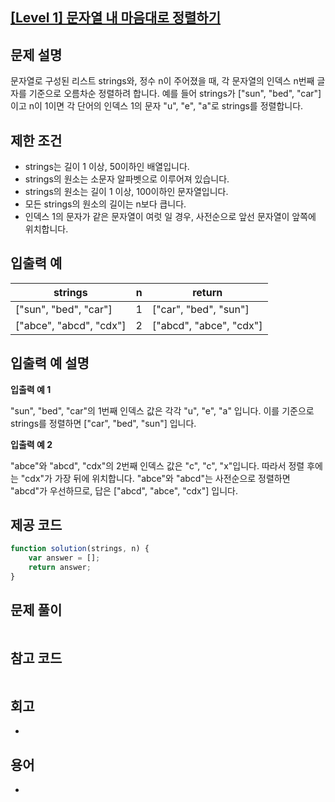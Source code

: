 ## [[Level 1] 문자열 내 마음대로 정렬하기](https://school.programmers.co.kr/learn/courses/30/lessons/12915)

## 문제 설명  

문자열로 구성된 리스트 strings와, 정수 n이 주어졌을 때, 각 문자열의 인덱스 n번째 글자를 기준으로 오름차순 정렬하려 합니다. 예를 들어 strings가 ["sun", "bed", "car"]이고 n이 1이면 각 단어의 인덱스 1의 문자 "u", "e", "a"로 strings를 정렬합니다.

## 제한 조건

- strings는 길이 1 이상, 50이하인 배열입니다.  
- strings의 원소는 소문자 알파벳으로 이루어져 있습니다.  
- strings의 원소는 길이 1 이상, 100이하인 문자열입니다.  
- 모든 strings의 원소의 길이는 n보다 큽니다.  
- 인덱스 1의 문자가 같은 문자열이 여럿 일 경우, 사전순으로 앞선 문자열이 앞쪽에 위치합니다.

## 입출력 예

| strings               | n | return                  |
|-----------------------|---|--------------------------|
| ["sun", "bed", "car"] | 1 | ["car", "bed", "sun"]    |
| ["abce", "abcd", "cdx"] | 2 | ["abcd", "abce", "cdx"] |

## 입출력 예 설명

**입출력 예 1**  

"sun", "bed", "car"의 1번째 인덱스 값은 각각 "u", "e", "a" 입니다. 이를 기준으로 strings를 정렬하면 ["car", "bed", "sun"] 입니다.

**입출력 예 2**  

"abce"와 "abcd", "cdx"의 2번째 인덱스 값은 "c", "c", "x"입니다. 따라서 정렬 후에는 "cdx"가 가장 뒤에 위치합니다. "abce"와 "abcd"는 사전순으로 정렬하면 "abcd"가 우선하므로, 답은 ["abcd", "abce", "cdx"] 입니다.


## 제공 코드

```js
function solution(strings, n) {
    var answer = [];
    return answer;
}
```

## 문제 풀이

```js

```

## 참고 코드

```js

```



## 회고

-

## 용어

- 